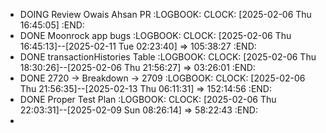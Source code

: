- DOING Review Owais Ahsan PR
  :LOGBOOK:
  CLOCK: [2025-02-06 Thu 16:45:05]
  :END:
- DONE Moonrock app bugs
  :LOGBOOK:
  CLOCK: [2025-02-06 Thu 16:45:13]--[2025-02-11 Tue 02:23:40] =>  105:38:27
  :END:
- DONE transactionHistories Table
  :LOGBOOK:
  CLOCK: [2025-02-06 Thu 18:30:26]--[2025-02-06 Thu 21:56:27] =>  03:26:01
  :END:
- DONE 2720 -> Breakdown -> 2709
  :LOGBOOK:
  CLOCK: [2025-02-06 Thu 21:56:35]--[2025-02-13 Thu 06:11:31] =>  152:14:56
  :END:
- DONE Proper Test Plan
  :LOGBOOK:
  CLOCK: [2025-02-06 Thu 22:03:31]--[2025-02-09 Sun 08:26:14] =>  58:22:43
  :END:
-